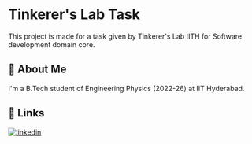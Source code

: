 
# Tinkerer's Lab Task

This project is made for a task given by Tinkerer's Lab IITH for Software development domain core.


## 🚀 About Me
I'm a B.Tech student of Engineering Physics (2022-26) at IIT Hyderabad.


## 🔗 Links
[![linkedin](https://img.shields.io/badge/linkedin-0A66C2?style=for-the-badge&logo=linkedin&logoColor=white)](https://www.linkedin.com/in/prakharsaxena2004)

